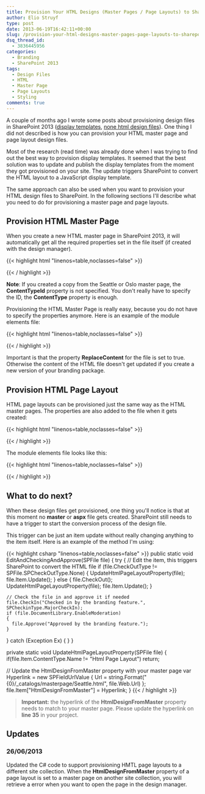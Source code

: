 ```yaml
---
title: Provision Your HTML Designs (Master Pages / Page Layouts) to SharePoint 2013
author: Elio Struyf
type: post
date: 2013-06-19T16:42:11+00:00
slug: /provision-your-html-designs-master-pages-page-layouts-to-sharepoint-2013/
dsq_thread_id:
  - 3836445956
categories:
  - Branding
  - SharePoint 2013
tags:
  - Design Files
  - HTML
  - Master Page
  - Page Layouts
  - Styling
comments: true
---
```


A couple of months ago I wrote some posts about provisioning design files in SharePoint 2013 ([display templates](https://www.eliostruyf.com/how-to-provision-display-templates-in-sharepoint-2013/), [none html design files](https://www.eliostruyf.com/how-to-provision-your-design-files-in-sharepoint-2013/)). One thing I did not described is how you can provision your HTML master page and page layout design files.

Most of the research (read time) was already done when I was trying to find out the best way to provision display templates. It seemed that the best solution was to update and publish the display templates from the moment they got provisioned on your site. The update triggers SharePoint to convert the HTML layout to a JavaScript display template.

The same approach can also be used when you want to provision your HTML design files to SharePoint. In the following sections I'll describe what you need to do for provisioning a master page and page layouts.

## Provision HTML Master Page

When you create a new HTML master page in SharePoint 2013, it will automatically get all the required properties set in the file itself (if created with the design manager).

{{< highlight html "linenos=table,noclasses=false" >}}
<!--[if gte mso 9]><xml>
  <mso:CustomDocumentProperties>
    <mso:ContentType msdt:dt="string">Design File</mso:ContentType>
    <mso:ContentTypeId msdt:dt="string">0x0101000F1C8B9E0EB4BE489F09807B2C53288F0054AD6EF48B9F7B45A142F8173F171BD10003D357F861E29844953D5CAA1D4D8A3A</mso:ContentTypeId>
    <mso:HtmlDesignAssociated msdt:dt="string">1</mso:HtmlDesignAssociated>
    <mso:HtmlDesignFromMaster msdt:dt="string"></mso:HtmlDesignFromMaster>
    <mso:HtmlDesignConversionSucceeded msdt:dt="string">True</mso:HtmlDesignConversionSucceeded>
    <mso:HtmlDesignStatusAndPreview msdt:dt="string">http://sp2013app/brand/import/_catalogs/masterpage/custom-master.html, Conversion successful.</mso:HtmlDesignStatusAndPreview>
  </mso:CustomDocumentProperties>
</xml><![endif]-->
{{< / highlight >}}

**Note**: If you created a copy from the Seattle or Oslo master page, the **ContentTypeId** property is not specified. You don't really have to specify the ID, the **ContentType** property is enough.

Provisioning the HTML Master Page is really easy, because you do not have to specify the properties anymore. Here is an example of the module elements file:

{{< highlight html "linenos=table,noclasses=false" >}}
<?xml version="1.0" encoding="utf-8"?>
<Elements xmlns="http://schemas.microsoft.com/sharepoint/">
  <Module Name="_catalogs" Url="_catalogs/masterpage" Path="_catalogs">
    <File Url="custom-master.html" Type="GhostableInLibrary" Level="Draft" ReplaceContent="true" />
  </Module>
</Elements>
{{< / highlight >}}

Important is that the property **ReplaceContent** for the file is set to true. Otherwise the content of the HTML file doesn't get updated if you create a new version of your branding package.

## Provision HTML Page Layout

HTML page layouts can be provisioned just the same way as the HTML master pages. The properties are also added to the file when it gets created:

{{< highlight html "linenos=table,noclasses=false" >}}
<!--[if gte mso 9]><xml>
  <mso:CustomDocumentProperties>
  <mso:ContentPlaceHolderHashPlaceHolderPageTitleInTitleArea msdt:dt="string">1</mso:ContentPlaceHolderHashPlaceHolderPageTitleInTitleArea>
  <mso:ContentPlaceHolderHashPlaceHolderMain msdt:dt="string">1</mso:ContentPlaceHolderHashPlaceHolderMain>
  <mso:HtmlDesignStatusAndPreview msdt:dt="string">http://sp2013app/brand/import/_catalogs/masterpage/HTML Page Layout.html, Conversion successful.</mso:HtmlDesignStatusAndPreview>
  <mso:ContentTypeId msdt:dt="string">0x01010007FF3E057FA8AB4AA42FCB67B453FFC100E214EEE741181F4E9F7ACC43278EE8110003D357F861E29844953D5CAA1D4D8A3B</mso:ContentTypeId>
  <mso:ContentPlaceHolderHashPlaceHolderPageTitle msdt:dt="string">1</mso:ContentPlaceHolderHashPlaceHolderPageTitle>
  <mso:ContentPlaceHolderHashPlaceHolderAdditionalPageHead msdt:dt="string">1</mso:ContentPlaceHolderHashPlaceHolderAdditionalPageHead>
  <mso:HtmlDesignFromMaster msdt:dt="string">http://sp2013app/brand/import/_catalogs/masterpage/seattle.html, http://sp2013app/brand/import/_catalogs/masterpage/seattle.html</mso:HtmlDesignFromMaster>
  <mso:PublishingAssociatedContentType msdt:dt="string">;#Article Page;#0x010100C568DB52D9D0A14D9B2FDCC96666E9F2007948130EC3DB064584E219954237AF3900242457EFB8B24247815D688C526CD44D;#</mso:PublishingAssociatedContentType>
  <mso:HtmlDesignAssociated msdt:dt="string">1</mso:HtmlDesignAssociated>
  <mso:ContentPlaceHolderChangedPlaceHolderTopNavBar msdt:dt="string">True</mso:ContentPlaceHolderChangedPlaceHolderTopNavBar>
  <mso:ContentPlaceHolderChangedPlaceHolderPageTitle msdt:dt="string">True</mso:ContentPlaceHolderChangedPlaceHolderPageTitle>
  <mso:ContentPlaceHolderHashPlaceHolderTitleBreadcrumb msdt:dt="string">683900979</mso:ContentPlaceHolderHashPlaceHolderTitleBreadcrumb>
  <mso:ContentPlaceHolderHashPlaceHolderFormDigest msdt:dt="string">1833940137</mso:ContentPlaceHolderHashPlaceHolderFormDigest>
  <mso:ContentPlaceHolderChangedPlaceHolderAdditionalPageHead msdt:dt="string">True</mso:ContentPlaceHolderChangedPlaceHolderAdditionalPageHead>
  <mso:ContentPlaceHolderChangedPlaceHolderMain msdt:dt="string">True</mso:ContentPlaceHolderChangedPlaceHolderMain>
  <mso:ContentPlaceHolderChangedPlaceHolderFormDigest msdt:dt="string">True</mso:ContentPlaceHolderChangedPlaceHolderFormDigest>
  <mso:ContentPlaceHolderChangedPlaceHolderSearchArea msdt:dt="string">True</mso:ContentPlaceHolderChangedPlaceHolderSearchArea>
  <mso:ContentPlaceHolderHashPlaceHolderLeftNavBar msdt:dt="string">1289116816</mso:ContentPlaceHolderHashPlaceHolderLeftNavBar>
  <mso:ContentPlaceHolderHashPlaceHolderSearchArea msdt:dt="string">50717157</mso:ContentPlaceHolderHashPlaceHolderSearchArea>
  <mso:ContentPlaceHolderChangedPlaceHolderLeftNavBar msdt:dt="string">True</mso:ContentPlaceHolderChangedPlaceHolderLeftNavBar>
  <mso:ContentPlaceHolderHashPlaceHolderTopNavBar msdt:dt="string">2010927482</mso:ContentPlaceHolderHashPlaceHolderTopNavBar>
  <mso:ContentPlaceHolderChangedPlaceHolderPageDescription msdt:dt="string">True</mso:ContentPlaceHolderChangedPlaceHolderPageDescription>
  <mso:ContentPlaceHolderHashPlaceHolderPageDescription msdt:dt="string">1337919370</mso:ContentPlaceHolderHashPlaceHolderPageDescription>
  <mso:ContentPlaceHolderChangedPlaceHolderPageTitleInTitleArea msdt:dt="string">True</mso:ContentPlaceHolderChangedPlaceHolderPageTitleInTitleArea>
  <mso:ContentPlaceHolderChangedPlaceHolderTitleBreadcrumb msdt:dt="string">True</mso:ContentPlaceHolderChangedPlaceHolderTitleBreadcrumb>
  <mso:HtmlDesignConversionSucceeded msdt:dt="string">True</mso:HtmlDesignConversionSucceeded>
  </mso:CustomDocumentProperties>
</xml>
<![endif]-->
{{< / highlight >}}

The module elements file looks like this:

{{< highlight html "linenos=table,noclasses=false" >}}
<?xml version="1.0" encoding="utf-8"?>
<Elements xmlns="http://schemas.microsoft.com/sharepoint/">
  <Module Name="_catalogs" Url="_catalogs/masterpage" Path="_catalogs">
    <File Url="HTML Page Layout.html" Type="GhostableInLibrary" Level="Draft" ReplaceContent="true" />
  </Module>
</Elements>
{{< / highlight >}}


## What to do next?

When these design files get provisioned, one thing you'll notice is that at this moment no **master** or **aspx** file gets created. SharePoint still needs to have a trigger to start the conversion process of the design file.

This trigger can be just an item update without really changing anything to the item itself. Here is an example of the method I'm using:

{{< highlight csharp "linenos=table,noclasses=false" >}}
public static void EditAndCheckingAndApprove(SPFile file)
{
  try
  {
    // Edit the item, this triggers SharePoint to convert the HTML file
    if (file.CheckOutType != SPFile.SPCheckOutType.None)
    {
      UpdateHtmlPageLayoutProperty(file);
      file.Item.Update();
    }
    else
    {
      file.CheckOut();
      UpdateHtmlPageLayoutProperty(file);
      file.Item.Update();
    }

    // Check the file in and approve it if needed
    file.CheckIn("Checked in by the branding feature.", SPCheckinType.MajorCheckIn);
    if (file.DocumentLibrary.EnableModeration)
    {
      file.Approve("Approved by the branding feature.");
    }
  }
  catch (Exception Ex)
  {
  }
}

private static void UpdateHtmlPageLayoutProperty(SPFile file)
{
  if(file.Item.ContentType.Name != "Html Page Layout") return;

  // Update the HtmlDesignFromMaster property with your master page
  var Hyperlink = new SPFieldUrlValue { Url = string.Format("{0}/_catalogs/masterpage/Seattle.html", file.Web.Url) };
  file.Item["HtmlDesignFromMaster"] = Hyperlink;
}
{{< / highlight >}}

> **Important:** the hyperlink of the **HtmlDesignFromMaster** property needs to match to your master page. Please update the hyperlink on **line 35** in your project.

## Updates

### 26/06/2013

Updated the C# code to support provisioning HMTL page layouts to a different site collection. When the **HtmlDesignFromMaster** property of a page layout is set to a master page on another site collection, you will retrieve a error when you want to open the page in the design manager.